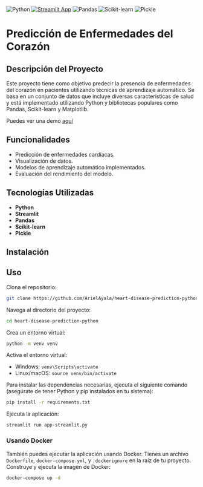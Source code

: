 ![Python](https://img.shields.io/badge/Python-3776AB?style=for-the-badge&logo=python&logoColor=white)
[![Streamlit App](https://static.streamlit.io/badges/streamlit_badge_black_white.svg)](https://arielayala-heart-disease-prediction-python-app-streamlit-rtie9k.streamlit.app/)
![Pandas](https://img.shields.io/badge/Pandas-150458?style=for-the-badge&logo=pandas&logoColor=white)
![Scikit-learn](https://img.shields.io/badge/Scikit--learn-F7931E?style=for-the-badge&logo=scikit-learn&logoColor=white)
![Pickle](https://img.shields.io/badge/Pickle-FFCA28?style=for-the-badge&logo=python&logoColor=black)

# Predicción de Enfermedades del Corazón

## Descripción del Proyecto

Este proyecto tiene como objetivo predecir la presencia de enfermedades del corazón en pacientes utilizando técnicas de aprendizaje automático. Se basa en un conjunto de datos que incluye diversas características de salud y está implementado utilizando Python y bibliotecas populares como Pandas, Scikit-learn y Matplotlib.

Puedes ver una demo [aquí](https://arielayala-heart-disease-prediction-python-app-streamlit-rtie9k.streamlit.app/)

## Funcionalidades

- Predicción de enfermedades cardíacas.
- Visualización de datos.
- Modelos de aprendizaje automático implementados.
- Evaluación del rendimiento del modelo.

## Tecnologías Utilizadas

- **Python**
- **Streamlit**
- **Pandas**
- **Scikit-learn**
- **Pickle**

## Instalación

## Uso

Clona el repositorio:
```bash
git clone https://github.com/ArielAyala/heart-disease-prediction-python.git
```

Navega al directorio del proyecto:
```bash
cd heart-disease-prediction-python
```

Crea un entorno virtual:
```bash
python -m venv venv
```

Activa el entorno virtual:
- Windows: ```venv\Scripts\activate```
- Linux/macOS: ```source venv/bin/activate```

Para instalar las dependencias necesarias, ejecuta el siguiente comando (asegúrate de tener Python y pip instalados en tu sistema):
```bash
pip install -r requirements.txt
```

Ejecuta la aplicación:
```bash
streamlit run app-streamlit.py
```

### Usando Docker
También puedes ejecutar la aplicación usando Docker. Tienes un archivo ```Dockerfile```, ```docker-compose.yml```, y ```.dockerignore``` en la raíz de tu proyecto.
Construye y ejecuta la imagen de Docker:
```bash
docker-compose up -d
```

